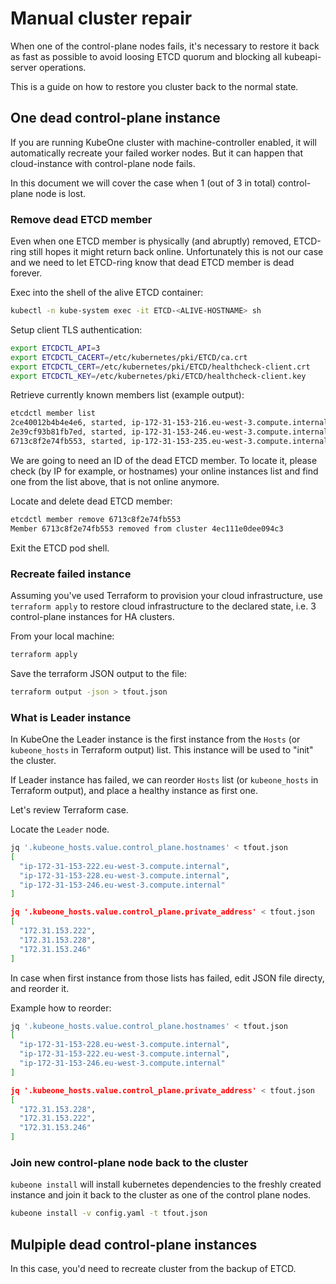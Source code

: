 # Manual cluster repair
When one of the control-plane nodes fails, it's necessary to restore it back as
fast as possible to avoid loosing ETCD quorum and blocking all kubeapi-server
operations.

This is a guide on how to restore you cluster back to the normal state.

## One dead control-plane instance
If you are running KubeOne cluster with machine-controller enabled, it will
automatically recreate your failed worker nodes. But it can happen that
cloud-instance with control-plane node fails.

In this document we will cover the case when 1 (out of 3 in total) control-plane
node is lost.

### Remove dead ETCD member
Even when one ETCD member is physically (and abruptly) removed, ETCD-ring still
hopes it might return back online. Unfortunately this is not our case and we
need to let ETCD-ring know that dead ETCD member is dead forever.

Exec into the shell of the alive ETCD container:
```bash
kubectl -n kube-system exec -it ETCD-<ALIVE-HOSTNAME> sh
```

Setup client TLS authentication:
```bash
export ETCDCTL_API=3
export ETCDCTL_CACERT=/etc/kubernetes/pki/ETCD/ca.crt
export ETCDCTL_CERT=/etc/kubernetes/pki/ETCD/healthcheck-client.crt
export ETCDCTL_KEY=/etc/kubernetes/pki/ETCD/healthcheck-client.key
```

Retrieve currently known members list (example output):
```bash
etcdctl member list
2ce40012b4b4e4e6, started, ip-172-31-153-216.eu-west-3.compute.internal, https://172.31.153.216:2380, https://172.31.153.216:2379, false
2e39cf93b81fb7ed, started, ip-172-31-153-246.eu-west-3.compute.internal, https://172.31.153.246:2380, https://172.31.153.246:2379, false
6713c8f2e74fb553, started, ip-172-31-153-235.eu-west-3.compute.internal, https://172.31.153.235:2380, https://172.31.153.235:2379, false
```

We are going to need an ID of the dead ETCD member. To locate it, please check
(by IP for example, or hostnames) your online instances list and find one from
the list above, that is not online anymore.

Locate and delete dead ETCD member:
```bash
etcdctl member remove 6713c8f2e74fb553
Member 6713c8f2e74fb553 removed from cluster 4ec111e0dee094c3
```

Exit the ETCD pod shell.

### Recreate failed instance
Assuming you've used Terraform to provision your cloud infrastructure, use
`terraform apply` to restore cloud infrastructure to the declared state, i.e. 3
control-plane instances for HA clusters.

From your local machine:
```bash
terraform apply
```

Save the terraform JSON output to the file:
```bash
terraform output -json > tfout.json
```

### What is Leader instance
In KubeOne the Leader instance is the first instance from the `Hosts` (or
`kubeone_hosts` in Terraform output) list. This instance will be used to "init"
the cluster.

If Leader instance has failed, we can reorder `Hosts` list (or `kubeone_hosts`
in Terraform output), and place a healthy instance as first one. 

Let's review Terraform case.

Locate the `Leader` node.
```bash
jq '.kubeone_hosts.value.control_plane.hostnames' < tfout.json
[
  "ip-172-31-153-222.eu-west-3.compute.internal",
  "ip-172-31-153-228.eu-west-3.compute.internal",
  "ip-172-31-153-246.eu-west-3.compute.internal"
]

jq '.kubeone_hosts.value.control_plane.private_address' < tfout.json
[
  "172.31.153.222",
  "172.31.153.228",
  "172.31.153.246"
]
```

In case when first instance from those lists has failed, edit JSON file directy,
and reorder it.

Example how to reorder:
```bash
jq '.kubeone_hosts.value.control_plane.hostnames' < tfout.json
[
  "ip-172-31-153-228.eu-west-3.compute.internal",
  "ip-172-31-153-222.eu-west-3.compute.internal",
  "ip-172-31-153-246.eu-west-3.compute.internal"
]

jq '.kubeone_hosts.value.control_plane.private_address' < tfout.json
[
  "172.31.153.228",
  "172.31.153.222",
  "172.31.153.246"
]
```

### Join new control-plane node back to the cluster
`kubeone install` will install kubernetes dependencies to the freshly created
instance and join it back to the cluster as one of the control plane nodes.

```bash
kubeone install -v config.yaml -t tfout.json
```

## Mulpiple dead control-plane instances
In this case, you'd need to recreate cluster from the backup of ETCD.
